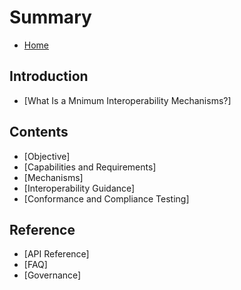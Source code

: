 <!--
# SPDX-License-Identifier: CC0-1.0
# SPDX-FileCopyrightText: Authors
-->

<!--
# Defines the sidebar structure in GitBook
-->

# Summary

- [Home](README.md)

## Introduction
- [What Is a Mnimum Interoperability Mechanisms?]

## Contents
- [Objective]  
- [Capabilities and Requirements]  
- [Mechanisms]  
- [Interoperability Guidance]  
- [Conformance and Compliance Testing]

## Reference
- [API Reference]
- [FAQ]
- [Governance]